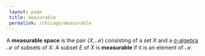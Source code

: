 ```yaml
---
 layout: page
 title: measurable
 permalink: /chicago/measurable
---
```


A **measurable space** is the pair $(X,\mathcal M)$ consisting of a set $X$ and a [σ-algebra](https://mathgloss.github.io/MathGloss/chicago/σ-algebra) $\mathcal M$ of subsets of $X$. A subset $E$ of $X$ is **measurable** if it is an element of $\mathcal M$.